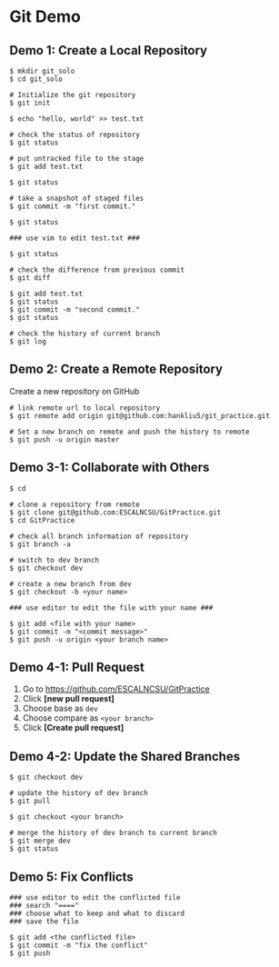 # Git Demo

## Demo 1: Create a Local Repository

```shell
$ mkdir git_solo
$ cd git_solo

# Initialize the git repository
$ git init

$ echo "hello, world" >> test.txt

# check the status of repository
$ git status

# put untracked file to the stage
$ git add test.txt

$ git status

# take a snapshot of staged files
$ git commit -m "first commit."

$ git status

### use vim to edit test.txt ###

$ git status

# check the difference from previous commit
$ git diff

$ git add test.txt
$ git status
$ git commit -m "second commit."
$ git status

# check the history of current branch
$ git log
```

## Demo 2: Create a Remote Repository
Create a new repository on GitHub

```shell
# link remote url to local repository
$ git remote add origin git@github.com:hankliu5/git_practice.git

# Set a new branch on remote and push the history to remote
$ git push -u origin master
```

## Demo 3-1: Collaborate with Others
```shell
$ cd

# clone a repository from remote
$ git clone git@github.com:ESCALNCSU/GitPractice.git
$ cd GitPractice

# check all branch information of repository
$ git branch -a

# switch to dev branch
$ git checkout dev

# create a new branch from dev
$ git checkout -b <your name>

### use editor to edit the file with your name ###

$ git add <file with your name>
$ git commit -m "<commit message>"
$ git push -u origin <your branch name>
```

## Demo 4-1: Pull Request
1. Go to https://github.com/ESCALNCSU/GitPractice
2. Click **[new pull request]**
3. Choose base as `dev`
4. Choose compare as `<your branch>`
5. Click **[Create pull request]**

## Demo 4-2: Update the Shared Branches
```shell
$ git checkout dev

# update the history of dev branch
$ git pull

$ git checkout <your branch>

# merge the history of dev branch to current branch
$ git merge dev
$ git status
```

## Demo 5: Fix Conflicts
```shell
### use editor to edit the conflicted file
### search "===="
### choose what to keep and what to discard
### save the file

$ git add <the conflicted file>
$ git commit -m "fix the conflict"
$ git push
```




